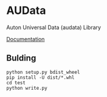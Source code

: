 # AUData

Auton Universal Data (audata) Library

[Documentation](https://audata.readthedocs.io/en/latest/)

## Bulding

```
python setup.py bdist_wheel
pip install -U dist/*.whl
cd test
python write.py
```
